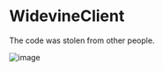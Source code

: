 # WidevineClient

The code was stolen from other people.

![image](https://user-images.githubusercontent.com/20772925/98831606-bec11d80-2476-11eb-97ee-cef03c73ab51.png)

